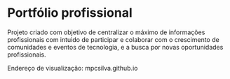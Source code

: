 # Portfólio profissional

Projeto criado com objetivo de centralizar o máximo de informações profissionais com intuido de participar e colaborar com o crescimento de comunidades e eventos de tecnologia, e a busca por novas oportunidades profissionais. 


Endereço de visualização: mpcsilva.github.io
